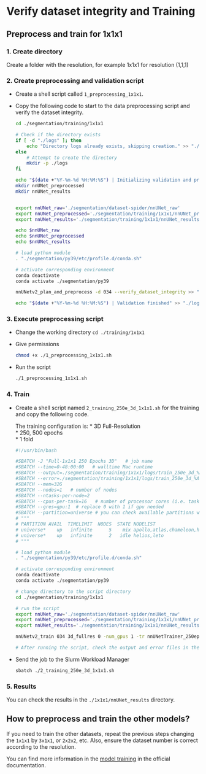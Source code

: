 # Verify dataset integrity and Training

## Preprocess and train for 1x1x1

### 1. Create directory

Create a folder with the resolution, for example 1x1x1 for resolution (1,1,1)

### 2. Create preprocessing and validation script

- Create a shell script called `1_preprocessing_1x1x1`.
- Copy the following code to start to the data preprocessing script and verify the dataset integrity.

    ```bash
    cd ./segmentation/training/1x1x1

    # Check if the directory exists
    if [ -d "./logs" ]; then
        echo "Directory logs already exists, skipping creation." >> "./logs/integrity.log" 2>&1
    else
        # Attempt to create the directory
        mkdir -p ./logs
    fi

    echo "$(date +"%Y-%m-%d %H:%M:%S") | Initializing validation and preprocessing" >> "./logs/integrity.log" 2>&1
    mkdir nnUNet_preprocessed
    mkdir nnUNet_results


    export nnUNet_raw='./segmentation/dataset-spider/nnUNet_raw'
    export nnUNet_preprocessed='./segmentation/training/1x1x1/nnUNet_preprocessed'
    export nnUNet_results='./segmentation/training/1x1x1/nnUNet_results'

    echo $nnUNet_raw
    echo $nnUNet_preprocessed
    echo $nnUNet_results

    # load python module
    . "./segmentation/py39/etc/profile.d/conda.sh"

    # activate corresponding environment
    conda deactivate
    conda activate ./segmentation/py39

    nnUNetv2_plan_and_preprocess -d 034 --verify_dataset_integrity >> "./logs/integrity.log" 2>&1

    echo "$(date +"%Y-%m-%d %H:%M:%S") | Validation finished" >> "./logs/integrity.log" 2>&1
    ```

### 3. Execute preprocessing script

- Change the working directory `cd ./training/1x1x1`
- Give permissions

    ```bash
    chmod +x ./1_preprocessing_1x1x1.sh
    ```

- Run the script

    ```bash
    ./1_preprocessing_1x1x1.sh
    ```

### 4. Train

- Create a shell script named `2_training_250e_3d_1x1x1.sh` for the training and copy the following code.

    The training configuration is:
      * 3D Full-Resolution  
      * 250, 500 epochs  
      * 1 fold

    ```bash
    #!/usr/bin/bash

    #SBATCH -J "Full-1x1x1 250 Epochs 3D"   # job name
    #SBATCH --time=0-48:00:00   # walltime Mac runtime
    #SBATCH --output=./segmentation/training/1x1x1/logs/train_250e_3d_%A.out 
    #SBATCH --error=./segmentation/training/1x1x1/logs/train_250e_3d_%A.err
    #SBATCH --mem=32G
    #SBATCH --nodes=1   # number of nodes
    #SBATCH --ntasks-per-node=2
    #SBATCH --cpus-per-task=16   # number of processor cores (i.e. tasks)
    #SBATCH --gres=gpu:1  # replace 0 with 1 if gpu needed
    #SBATCH --partition=universe # you can check available partitions with "sinfo" command
    # """
    # PARTITION AVAIL  TIMELIMIT  NODES  STATE NODELIST
    # universe*    up   infinite      5    mix apollo,atlas,chameleon,hercules,prometheus
    # universe*    up   infinite      2   idle helios,leto
    # """

    # load python module
    . "./segmentation/py39/etc/profile.d/conda.sh"

    # activate corresponding environment
    conda deactivate
    conda activate ./segmentation/py39

    # change directory to the script directory
    cd ./segmentation/training/1x1x1

    # run the script
    export nnUNet_raw='./segmentation/dataset-spider/nnUNet_raw'
    export nnUNet_preprocessed='./segmentation/training/1x1x1/nnUNet_preprocessed'
    export nnUNet_results='./segmentation/training/1x1x1/nnUNet_results'

    nnUNetv2_train 034 3d_fullres 0 -num_gpus 1 -tr nnUNetTrainer_250epochs

    # After running the script, check the output and error files in the logs directory. 
    ```

- Send the job to the Slurm Workload Manager

    ```bash
    sbatch ./2_training_250e_3d_1x1x1.sh
    ```

### 5. Results

You can check the results in the `./1x1x1/nnUNet_results` directory.

## How to preprocess and train the other models?

If you need to train the other datasets, repeat the previous steps changing the `1x1x1` by `3x1x1`, or `2x2x2`, etc. Also, ensure the dataset number is correct according to the resolution.

You can find more information in the [model training](https://github.com/MIC-DKFZ/nnUNet/blob/master/documentation/how_to_use_nnunet.md#model-training) in the official documentation.
